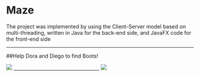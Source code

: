 # Maze
The project was implemented by using the Client-Server model based on multi-threading, written in Java for the back-end side, and JavaFX code for the front-end side
____________________________________
##Help Dora and Diego to find Boots!

<img src="https://res.cloudinary.com/dfgjujaok/image/upload/c_scale,h_387/v1620080733/welcome2_b3cmon.jpg"   />
____________________________________
<img src="https://res.cloudinary.com/dfgjujaok/image/upload/v1620080734/4_hdhrqr.jpg"   />
